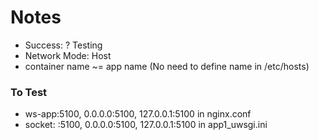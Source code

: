 # Notes

- Success: ? Testing
- Network Mode: Host
- container name ~= app name (No need to define name in /etc/hosts)


### To Test
- ws-app:5100, 0.0.0.0:5100, 127.0.0.1:5100 in nginx.conf
- socket: :5100, 0.0.0.0:5100, 127.0.0.1:5100 in app1_uwsgi.ini


